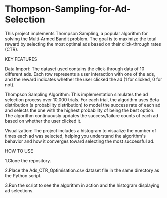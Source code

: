 # Thompson-Sampling-for-Ad-Selection
This project implements Thompson Sampling, a popular algorithm for solving the Multi-Armed Bandit problem. The goal is to maximize the total reward by selecting the most optimal ads based on their click-through rates (CTR).

KEY FEATURES

Data Import: The dataset used contains the click-through data of 10 different ads. Each row represents a user interaction with one of the ads, and the reward indicates whether the user clicked the ad (1 for clicked, 0 for not).

Thompson Sampling Algorithm: This implementation simulates the ad selection process over 10,000 trials. For each trial, the algorithm uses Beta distribution (a probability distribution) to model the success rate of each ad and selects the one with the highest probability of being the best option. The algorithm continuously updates the success/failure counts of each ad based on whether the user clicked it.

Visualization: The project includes a histogram to visualize the number of times each ad was selected, helping you understand the algorithm's behavior and how it converges toward selecting the most successful ad.

HOW TO USE

1.Clone the repository.

2.Place the Ads_CTR_Optimisation.csv dataset file in the same directory as the Python script.

3.Run the script to see the algorithm in action and the histogram displaying ad selections.
